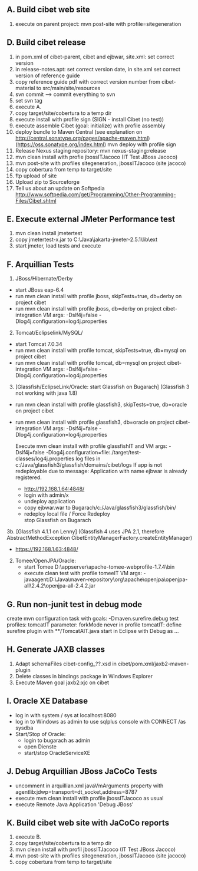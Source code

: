 A. Build cibet web site
-----------------
1. execute on parent project: mvn post-site with profile=sitegeneration


D. Build cibet release
--------------------------------
1. in pom.xml of cibet-parent, cibet and ejbwar, site.xml: set correct version
2. in release-notes.apt: set correct version date, in site.xml set correct version of reference guide
3. copy reference guide pdf with correct version number from cibet-material to src/main/site/resources
4. svn commit --> commit everything to svn
5. set svn tag   
6. execute A.
7. copy target/site/cobertura to a temp dir
8. execute install with profile sign (SIGN - install Cibet (no test))
9. execute assemble Cibet (goal: initialize) with profile assembly
10. deploy bundle to Maven Central
    (see explanation on http://central.sonatype.org/pages/apache-maven.html)
    (https://oss.sonatype.org/index.html)
    mvn deploy with profile sign
11. Release Nexus staging repository: 
    mvn nexus-staging:release 
12. mvn clean install with profie jbossITJacoco (IT Test JBoss Jacoco)
13. mvn post-site with profiles sitegeneration, jbossITJacoco (site jacoco)
14. copy cobertura from temp to target/site
15. ftp upload of site
16. Upload zip to Sourceforge
17. Tell us about an update on Softpedia http://www.softpedia.com/get/Programming/Other-Programming-Files/Cibet.shtml


E. Execute external JMeter Performance test
--------------------------------
1. mvn clean install jmetertest
2. copy jmetertest-x.jar to C:\Java\jakarta-jmeter-2.5.1\lib\ext
3. start jmeter, load tests and execute 

F. Arquillian Tests
--------------------------------
1. JBoss/Hibernate/Derby

- start JBoss eap-6.4
- run mvn clean install with profile jboss, skipTests=true, db=derby on project cibet
- run mvn clean install with profile jboss, db=derby on project cibet-integration
      VM args: -Dslf4j=false -Dlog4j.configuration=log4j.properties

2. Tomcat/Eclipselink/MySQL/

- start Tomcat 7.0.34
- run mvn clean install with profile tomcat, skipTests=true, db=mysql on project cibet
- run mvn clean install with profile tomcat, db=mysql on project cibet-integration
      VM args: -Dslf4j=false -Dlog4j.configuration=log4j.properties
       
3. [Glassfish/EclipseLink/Oracle: start Glassfish on Bugarach]
   (Glassfish 3 not working with java 1.8) 
- run mvn clean install with profile glassfish3, skipTests=true, db=oracle on project cibet
- run mvn clean install with profile glassfish3, db=oracle on project cibet-integration
      VM args: -Dslf4j=false -Dlog4j.configuration=log4j.properties

   Execute mvn clean install with profile glassfishIT
   and VM args: -Dslf4j=false -Dlog4j.configuration=file:./target/test-classes/log4j.properties
   log files in c:/Java/glassfish3/glassfish/domains/cibet/logs
   If app is not redeployable due to message: Application with name ejbwar is already registered.
   - http://192.168.1.64:4848/
   - login with admin/x
   - undeploy application
   - copy ejbwar.war to Bugarach/c:/Java/glassfish3/glassfish/bin/
   - redeploy local file / Force Redeploy   
   stop Glassfish on Bugarach

3b. [Glassfish 4.1.1 on Lenny]
   (Glassfish 4 uses JPA 2.1, therefore AbstractMethodException CibetEntityManagerFactory.createEntityManager)
   - https://192.168.1.63:4848/

 
2. Tomee/OpenJPA/Oracle:
   - start Tomee D:\appserver\apache-tomee-webprofile-1.7.4\bin
   - execute clean test with profile tomeeIT 
      VM args: -javaagent:D:\Java\maven-repository\org\apache\openjpa\openjpa-all\2.4.2\openjpa-all-2.4.2.jar




G. Run non-junit test in debug mode
--------------------------------
create mvn configuration task with 
goals: -Dmaven.surefire.debug test
profiles: tomcatIT
parameter: forkMode never
in profile tomcatIT: define surefire plugin with <include>**/TomcatAIT.java</include>
start in Eclipse with Debug as ...


H. Generate JAXB classes
--------------------------------
1. Adapt schemaFiles cibet-config_??.xsd in cibet/pom.xml/jaxb2-maven-plugin
2. Delete classes in bindings package in Windows Explorer 
3. Execute Maven goal jaxb2:xjc on cibet

I. Oracle XE Database
--------------------------------
- log in with system / sys at localhost:8080
- log in to Windows as admin to use sqlplus console with
  CONNECT /as sysdba
- Start/Stop of Oracle: 
   - login to bugarach as admin
   - open Dienste
   - start/stop OracleServiceXE
     
J. Debug Arquillian JBoss JaCoCo Tests   
--------------------------------
- uncomment in arquillian.xml javaVmArguments property with agentlib:jdwp=transport=dt_socket,address=8787
- execute mvn clean install with profile jbossITJacoco as usual
- execute Remote Java Application 'Debug JBoss'   

K. Build cibet web site with JaCoCo reports
-----------------
1. execute B.
2. copy target/site/cobertura to a temp dir
3. mvn clean install with profil jbossITJacoco (IT Test JBoss Jacoco)
4. mvn post-site with profiles sitegeneration, jbossITJacoco (site jacoco)
5. copy cobertura from temp to target/site
